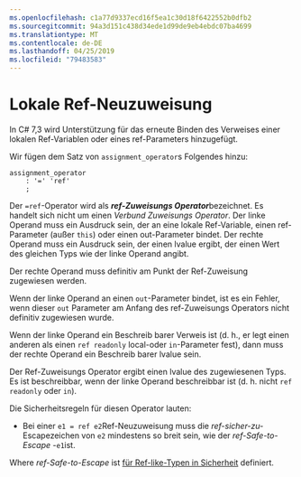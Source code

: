 ```yaml
---
ms.openlocfilehash: c1a77d9337ecd16f5ea1c30d18f6422552b0dfb2
ms.sourcegitcommit: 94a3d151c438d34ede1d99de9eb4ebdc07ba4699
ms.translationtype: MT
ms.contentlocale: de-DE
ms.lasthandoff: 04/25/2019
ms.locfileid: "79483583"
---
```

# <a name="ref-local-reassignment"></a>Lokale Ref-Neuzuweisung

In C# 7,3 wird Unterstützung für das erneute Binden des Verweises einer lokalen Ref-Variablen oder eines ref-Parameters hinzugefügt.

Wir fügen dem Satz von `assignment_operator`s Folgendes hinzu:

```antlr
assignment_operator
    : '=' 'ref'
    ;
```

Der `=ref`-Operator wird als ***ref-Zuweisungs Operator***bezeichnet. Es handelt sich nicht um einen *Verbund Zuweisungs Operator*. Der linke Operand muss ein Ausdruck sein, der an eine lokale Ref-Variable, einen ref-Parameter (außer `this`) oder einen out-Parameter bindet. Der rechte Operand muss ein Ausdruck sein, der einen lvalue ergibt, der einen Wert des gleichen Typs wie der linke Operand angibt.

Der rechte Operand muss definitiv am Punkt der Ref-Zuweisung zugewiesen werden.

Wenn der linke Operand an einen `out`-Parameter bindet, ist es ein Fehler, wenn dieser `out` Parameter am Anfang des ref-Zuweisungs Operators nicht definitiv zugewiesen wurde.

Wenn der linke Operand ein Beschreib barer Verweis ist (d. h., er legt einen anderen als einen `ref readonly` local-oder `in`-Parameter fest), dann muss der rechte Operand ein Beschreib barer lvalue sein.

Der Ref-Zuweisungs Operator ergibt einen lvalue des zugewiesenen Typs. Es ist beschreibbar, wenn der linke Operand beschreibbar ist (d. h. nicht `ref readonly` oder `in`).

Die Sicherheitsregeln für diesen Operator lauten:

- Bei einer `e1 = ref e2`Ref-Neuzuweisung muss die *ref-sicher-zu-* Escapezeichen von `e2` mindestens so breit sein, wie der *ref-Safe-to-Escape* -`e1`ist.

Where *ref-Safe-to-Escape* ist [für Ref-like-Typen in Sicherheit](../csharp-7.2/span-safety.md) definiert.
